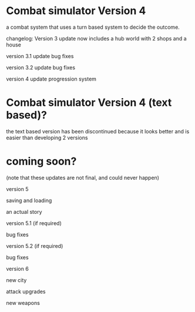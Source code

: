 # Combat simulator Version 4
a combat system that uses a turn based system to decide the outcome.

changelog:
Version 3 update
now includes a hub world with 2 shops and a house

version 3.1 update
bug fixes

version 3.2 update
bug fixes

version 4 update
progression system




# Combat simulator Version 4 (text based)?
the text based version has been discontinued because it looks better and is easier than developing 2 versions
# coming soon?

(note that these updates are not final, and could never happen)


version 5

saving and loading

an actual story


version 5.1 (if required)

bug fixes



version 5.2 (if required)

bug fixes



version 6

new city

attack upgrades

new weapons
